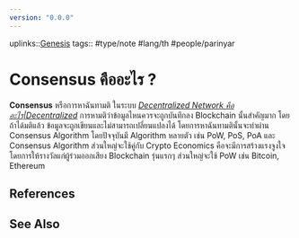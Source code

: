 ```yaml
---
version: "0.0.0"
---
```

uplinks::[Genesis](./Genesis.md)
tags:: #type/note #lang/th #people/parinyar 
# Consensus คืออะไร ?
**Consensus** หรือการหาฉันทามติ ในระบบ *[Decentralized Network คืออะไร|Decentralized](./Decentralized%20Network%20คืออะไร|Decentralized.md)* การหามติว่าข้อมูลไหนควรจะถูกบันทึกลง Blockchain นั้นสำคัญมาก โดยถ้าได้มติแล้ว ข้อมูลจะถูกเขียนและไม่สามารถเปลี่ยนแปลงได้ โดยการหาฉันทามตินั้นจะทำผ่าน Consensus Algorithm โดยปัจจุบันมี Algorithm หลายตัว เช่น PoW, PoS, PoA และ Consensus Algorithm ส่วนใหญ่จะใช้คู่กับ Crypto Economics คือจะมีการสร้างแรงจูงใจโดยการให้รางวัลแก่ผู้ร่วมออกเสียง Blockchain รุ่นแรกๆ ส่วนใหญ่จะใช้ PoW เช่น Bitcoin, Ethereum

## References

## See Also
